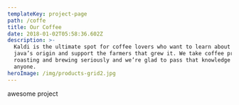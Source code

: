 ```yaml
---
templateKey: project-page
path: /coffe
title: Our Coffee
date: 2018-01-02T05:58:36.602Z
description: >-
  Kaldi is the ultimate spot for coffee lovers who want to learn about their
  java’s origin and support the farmers that grew it. We take coffee production,
  roasting and brewing seriously and we’re glad to pass that knowledge to
  anyone.
heroImage: /img/products-grid2.jpg
---
```

awesome project
